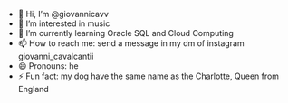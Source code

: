 - 👋 Hi, I’m @giovannicavv
- 👀 I’m interested in music
- 🌱 I’m currently learning Oracle SQL and Cloud Computing
- 📫 How to reach me: send a message in my dm of instagram giovanni_cavalcantii
- 😄 Pronouns: he
- ⚡ Fun fact: my dog have the same name as the Charlotte, Queen from England

<!---
giovannicavv/giovannicavv is a ✨ special ✨ repository because its `README.md` (this file) appears on your GitHub profile.
You can click the Preview link to take a look at your changes.
--->
